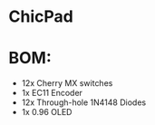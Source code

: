# ChicPad

# BOM:
- 12x Cherry MX switches
- 1x EC11 Encoder
- 12x Through-hole 1N4148 Diodes
- 1x 0.96 OLED 